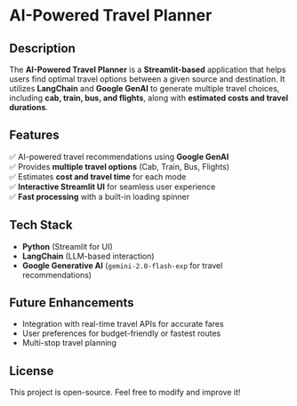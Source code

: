 # AI-Powered Travel Planner

## Description  
The **AI-Powered Travel Planner** is a **Streamlit-based** application that helps users find optimal travel options between a given source and destination. It utilizes **LangChain** and **Google GenAI** to generate multiple travel choices, including **cab, train, bus, and flights**, along with **estimated costs and travel durations**.  

## Features  
✅ AI-powered travel recommendations using **Google GenAI**  
✅ Provides **multiple travel options** (Cab, Train, Bus, Flights)  
✅ Estimates **cost and travel time** for each mode  
✅ **Interactive Streamlit UI** for seamless user experience  
✅ **Fast processing** with a built-in loading spinner  

## Tech Stack  
- **Python** (Streamlit for UI)  
- **LangChain** (LLM-based interaction)  
- **Google Generative AI** (`gemini-2.0-flash-exp` for travel recommendations)  

## Future Enhancements
- Integration with real-time travel APIs for accurate fares
- User preferences for budget-friendly or fastest routes
- Multi-stop travel planning

## License
This project is open-source. Feel free to modify and improve it! 
